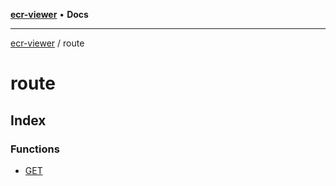 [**ecr-viewer**](../README.md) • **Docs**

***

[ecr-viewer](../README.md) / route

# route

## Index

### Functions

- [GET](functions/GET.md)
